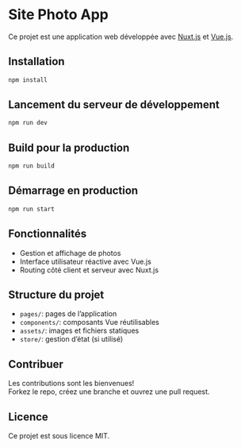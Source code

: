 # Site Photo App

Ce projet est une application web développée avec [Nuxt.js](https://nuxt.com/) et [Vue.js](https://vuejs.org/).

## Installation

```bash
npm install
```

## Lancement du serveur de développement

```bash
npm run dev
```

## Build pour la production

```bash
npm run build
```

## Démarrage en production

```bash
npm run start
```

## Fonctionnalités

- Gestion et affichage de photos
- Interface utilisateur réactive avec Vue.js
- Routing côté client et serveur avec Nuxt.js

## Structure du projet

- `pages/`: pages de l’application
- `components/`: composants Vue réutilisables
- `assets/`: images et fichiers statiques
- `store/`: gestion d’état (si utilisé)

## Contribuer

Les contributions sont les bienvenues!  
Forkez le repo, créez une branche et ouvrez une pull request.

## Licence

Ce projet est sous licence MIT.
